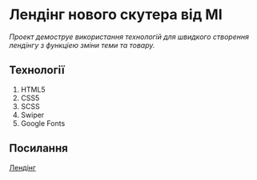 # Лендінг нового скутера від MI

_Проект демоструе використання технологій для швидкого створення лендінгу з функціею зміни теми та товару._

## Технології

  1. HTML5
  2. CSS5
  3. SCSS
  4. Swiper
  5. Google Fonts
     
## Посилання

  [Лендінг](https://drkr24.github.io/Scooter/)
